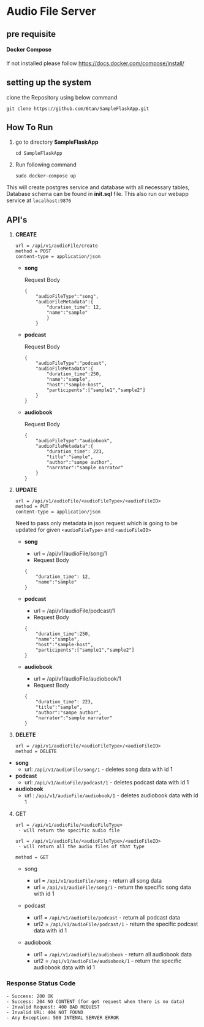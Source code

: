 # Audio File Server

## pre requisite
#### Docker Compose 
If not installed please follow https://docs.docker.com/compose/install/

## setting up the system
clone the Repository using below command

`git clone https://github.com/6tan/SampleFlaskApp.git`

## How To Run
1. go to directory **SampleFlaskApp**
    
    `cd SampleFlaskApp`
2.  Run following command
    
    `sudo docker-compose up`

This will create postgres service and database with all necessary tables,
    Database schema can be found in **init.sql** file.
This also run our webapp service at `localhost:9876`

## API's

1. **CREATE**
    ```buildoutcfg
    url = /api/v1/audioFile/create
    method = POST
    content-type = application/json
    ```

    - **song**
        
        Request Body
        ```
        {
            "audioFileType":"song",
            "audioFileMetadata":{
                "duration_time": 12,
                "name":"sample"
                }
            }
        ```
    - **podcast**
        
        Request Body
        ```
        {
            "audioFileType":"podcast",
            "audioFileMetadata":{
                "duration_time":250,
                "name":"sample",
                "host":"sample-host",
                "participents":["sample1","sample2"]
            }
        }
        ```
    - **audiobook**
        
        Request Body
        ```
        {
            "audioFileType":"audiobook",
            "audioFileMetadata":{
                "duration_time": 223,
                "title":"sample",
                "author":"sampe author",
                "narrator":"sample narrator"
            }
        }
        ```
2. **UPDATE**

    ```buildoutcfg
    url = /api/v1/audioFile/<audioFileType>/<audioFileID> 
    method = PUT
    content-type = application/json
    ```
    Need to pass only metadata in json request which is going to be updated for given `<audioFileType>` and `<audioFileID>` 
    - **song**
        - url = /api/v1/audioFile/song/1
        - Request Body
        ```
        {
            "duration_time": 12,
            "name":"sample"
        }
        ```
    - **podcast**
        
        - url = /api/v1/audioFile/podcast/1
        - Request Body
        ```
        {
            "duration_time":250,
            "name":"sample",
            "host":"sample-host",
            "participents":["sample1","sample2"]
        }
        ```
    - **audiobook**
        
        - url = /api/v1/audioFile/audiobook/1
        - Request Body
        ```
        {
            "duration_time": 223,
            "title":"sample",
            "author":"sampe author",
            "narrator":"sample narrator"
        }
        ```
    
3. **DELETE**
    ```buildoutcfg
    url = /api/v1/audioFile/<audioFileType>/<audioFileID>
    method = DELETE
   ```
    
- **song**
    - url: `/api/v1/audioFile/song/1` - deletes song data with id 1
- **podcast**
    - url: `/api/v1/audioFile/podcast/1` - deletes podcast data with id 1
- **audiobook**
    - url : `/api/v1/audioFile/audiobook/1` - deletes audiobook data with id 1

4. GET
   ```buildoutcfg
   url = /api/v1/audioFile/<audioFileType> 
    - will return the specific audio file
   
   url = /api/v1/audioFile/<audioFileType>/<audioFileID> 
    - will return all the audio files of that type
   
   method = GET
   ```
   
    - song 
        - url = `/api/v1/audioFile/song` - return all song data
        - url = `/api/v1/audioFile/song/1` - return the specific song data with id 1       
           
    - podcast
        - url1 = `/api/v1/audioFile/podcast` - return all podcast data
        - url2 = `/api/v1/audioFile/podcast/1` - return the specific podcast data with id 1  
       
    - audiobook
        - url1 = `/api/v1/audioFile/audiobook` - return all audiobook data
        - url2 = `/api/v1/audioFile/audiobook/1` - return the specific audiobook data with id 1
    

### Response Status Code

    - Success: 200 OK
    - Success: 204 NO CONTENT (for get request when there is no data)
    - Invalid Request: 400 BAD REQUEST
    - Invalid URL: 404 NOT FOUND
    - Any Exception: 500 INTENAL SERVER ERROR